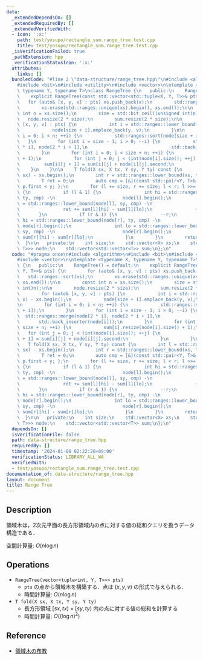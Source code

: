 ```yaml
---
data:
  _extendedDependsOn: []
  _extendedRequiredBy: []
  _extendedVerifiedWith:
  - icon: ':x:'
    path: test/yosupo/rectangle_sum.range_tree.test.cpp
    title: test/yosupo/rectangle_sum.range_tree.test.cpp
  _isVerificationFailed: true
  _pathExtension: hpp
  _verificationStatusIcon: ':x:'
  attributes:
    links: []
  bundledCode: "#line 2 \"data-structure/range_tree.hpp\"\n#include <algorithm>\n\
    #include <bit>\n#include <utility>\n#include <vector>\n\ntemplate <typename X,\
    \ typename Y, typename T>\nclass RangeTree {\n   public:\n    RangeTree() = default;\n\
    \    explicit RangeTree(const std::vector<std::tuple<X, Y, T>>& pts) {\n     \
    \   for (auto& [x, y, v] : pts) xs.push_back(x);\n        std::ranges::sort(xs);\n\
    \        xs.erase(std::ranges::unique(xs).begin(), xs.end());\n\n        const\
    \ int n = xs.size();\n        size = std::bit_ceil((unsigned int)n);\n\n     \
    \   node.resize(2 * size);\n        sum.resize(2 * size);\n\n        for (auto&\
    \ [x, y, v] : pts) {\n            int i = std::ranges::lower_bound(xs, x) - xs.begin();\n\
    \            node[size + i].emplace_back(y, v);\n        }\n\n        for (int\
    \ i = 0; i < n; ++i) {\n            std::ranges::sort(node[size + i]);\n     \
    \   }\n        for (int i = size - 1; i > 0; --i) {\n            std::ranges::merge(node[2\
    \ * i], node[2 * i + 1],\n                               std::back_inserter(node[i]));\n\
    \        }\n        for (int i = 0; i < size + n; ++i) {\n            sum[i].resize(node[i].size()\
    \ + 1);\n            for (int j = 0; j < (int)node[i].size(); ++j) {\n       \
    \         sum[i][j + 1] = sum[i][j] + node[i][j].second;\n            }\n    \
    \    }\n    }\n\n    T fold(X sx, X tx, Y sy, Y ty) const {\n        int l = std::ranges::lower_bound(xs,\
    \ sx) - xs.begin();\n        int r = std::ranges::lower_bound(xs, tx) - xs.begin();\n\
    \        T ret = 0;\n        auto cmp = [&](const std::pair<Y, T>& p, Y y) { return\
    \ p.first < y; };\n        for (l += size, r += size; l < r; l >>= 1, r >>= 1)\
    \ {\n            if (l & 1) {\n                int hi = std::ranges::lower_bound(node[l],\
    \ ty, cmp) -\n                         node[l].begin();\n                int lo\
    \ = std::ranges::lower_bound(node[l], sy, cmp) -\n                         node[l].begin();\n\
    \                ret += sum[l][hi] - sum[l][lo];\n                ++l;\n     \
    \       }\n            if (r & 1) {\n                --r;\n                int\
    \ hi = std::ranges::lower_bound(node[r], ty, cmp) -\n                        \
    \ node[r].begin();\n                int lo = std::ranges::lower_bound(node[r],\
    \ sy, cmp) -\n                         node[r].begin();\n                ret +=\
    \ sum[r][hi] - sum[r][lo];\n            }\n        }\n        return ret;\n  \
    \  }\n\n   private:\n    int size;\n    std::vector<X> xs;\n    std::vector<std::vector<std::pair<Y,\
    \ T>>> node;\n    std::vector<std::vector<T>> sum;\n};\n"
  code: "#pragma once\n#include <algorithm>\n#include <bit>\n#include <utility>\n\
    #include <vector>\n\ntemplate <typename X, typename Y, typename T>\nclass RangeTree\
    \ {\n   public:\n    RangeTree() = default;\n    explicit RangeTree(const std::vector<std::tuple<X,\
    \ Y, T>>& pts) {\n        for (auto& [x, y, v] : pts) xs.push_back(x);\n     \
    \   std::ranges::sort(xs);\n        xs.erase(std::ranges::unique(xs).begin(),\
    \ xs.end());\n\n        const int n = xs.size();\n        size = std::bit_ceil((unsigned\
    \ int)n);\n\n        node.resize(2 * size);\n        sum.resize(2 * size);\n\n\
    \        for (auto& [x, y, v] : pts) {\n            int i = std::ranges::lower_bound(xs,\
    \ x) - xs.begin();\n            node[size + i].emplace_back(y, v);\n        }\n\
    \n        for (int i = 0; i < n; ++i) {\n            std::ranges::sort(node[size\
    \ + i]);\n        }\n        for (int i = size - 1; i > 0; --i) {\n          \
    \  std::ranges::merge(node[2 * i], node[2 * i + 1],\n                        \
    \       std::back_inserter(node[i]));\n        }\n        for (int i = 0; i <\
    \ size + n; ++i) {\n            sum[i].resize(node[i].size() + 1);\n         \
    \   for (int j = 0; j < (int)node[i].size(); ++j) {\n                sum[i][j\
    \ + 1] = sum[i][j] + node[i][j].second;\n            }\n        }\n    }\n\n \
    \   T fold(X sx, X tx, Y sy, Y ty) const {\n        int l = std::ranges::lower_bound(xs,\
    \ sx) - xs.begin();\n        int r = std::ranges::lower_bound(xs, tx) - xs.begin();\n\
    \        T ret = 0;\n        auto cmp = [&](const std::pair<Y, T>& p, Y y) { return\
    \ p.first < y; };\n        for (l += size, r += size; l < r; l >>= 1, r >>= 1)\
    \ {\n            if (l & 1) {\n                int hi = std::ranges::lower_bound(node[l],\
    \ ty, cmp) -\n                         node[l].begin();\n                int lo\
    \ = std::ranges::lower_bound(node[l], sy, cmp) -\n                         node[l].begin();\n\
    \                ret += sum[l][hi] - sum[l][lo];\n                ++l;\n     \
    \       }\n            if (r & 1) {\n                --r;\n                int\
    \ hi = std::ranges::lower_bound(node[r], ty, cmp) -\n                        \
    \ node[r].begin();\n                int lo = std::ranges::lower_bound(node[r],\
    \ sy, cmp) -\n                         node[r].begin();\n                ret +=\
    \ sum[r][hi] - sum[r][lo];\n            }\n        }\n        return ret;\n  \
    \  }\n\n   private:\n    int size;\n    std::vector<X> xs;\n    std::vector<std::vector<std::pair<Y,\
    \ T>>> node;\n    std::vector<std::vector<T>> sum;\n};\n"
  dependsOn: []
  isVerificationFile: false
  path: data-structure/range_tree.hpp
  requiredBy: []
  timestamp: '2024-01-08 02:22:28+09:00'
  verificationStatus: LIBRARY_ALL_WA
  verifiedWith:
  - test/yosupo/rectangle_sum.range_tree.test.cpp
documentation_of: data-structure/range_tree.hpp
layout: document
title: Range Tree
---
```


## Description

領域木は，2次元平面の長方形領域内の点に対する値の総和クエリを扱うデータ構造である．

空間計算量: $O(n\log n)$

## Operations

- `RangeTree(vector<tuple<int, Y, T>>> pts)`
    - `pts` の点から領域木を構築する．点は $(x, y, v)$ の形式で与えられる．
    - 時間計算量: $O(n\log n)$
- `T fold(X sx, X tx, Y sy, Y ty)`
    - 長方形領域 $[sx, tx) \times [sy, ty)$ 内の点に対する値の総和を計算する
    - 時間計算量: $O((\log n)^2)$

## Reference

- [領域木の布教](https://mugen1337.hatenablog.com/entry/2021/05/22/224041)
